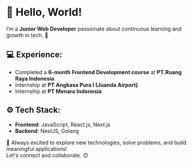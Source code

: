 # 👋 Hello, World!  
I’m a **Junior Web Developer** passionate about continuous learning and growth in tech. 🚀  

## 💻 Experience:  
- Completed a **6-month Frontend Development course** at **PT.Ruang Raya Indonesia**.  
- Internship at **PT Angkasa Pura I (Juanda Airport)**.  
- Internship at **PT Menara Indonesia**.  

## ⚙️ Tech Stack:  
- **Frontend**: JavaScript, React.js, Next.js  
- **Backend**: NestJS, Golang  

🌱 Always excited to explore new technologies, solve problems, and build meaningful applications!  
Let's connect and collaborate. 😊
